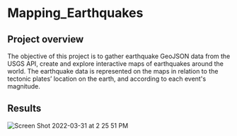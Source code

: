 # Mapping_Earthquakes
## Project overview
The objective of this project is to gather earthquake GeoJSON data from the USGS API, create and explore interactive maps of earthquakes around the world.
The earthquake data is represented on the maps in relation to the tectonic plates’ location on the earth, and according to each event's magnitude.

## Results
![Screen Shot 2022-03-31 at 2 25 51 PM](https://user-images.githubusercontent.com/95242493/161143374-f1f40073-a862-4191-bc95-097317eef8e5.png)

